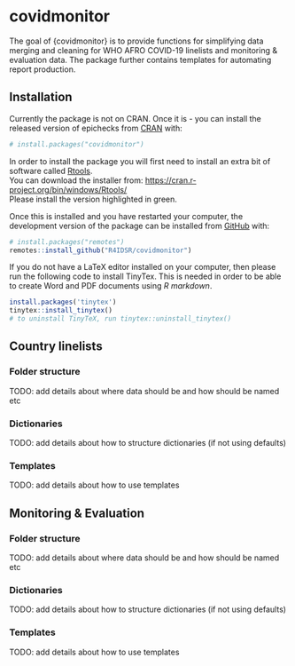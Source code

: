 
<!-- README.md is generated from README.Rmd. Please edit that file -->

# covidmonitor

<!-- badges: start -->
<!-- badges: end -->

The goal of {covidmonitor} is to provide functions for simplifying data
merging and cleaning for WHO AFRO COVID-19 linelists and monitoring &
evaluation data. The package further contains templates for automating
report production.

## Installation

Currently the package is not on CRAN. Once it is - you can install the
released version of epichecks from [CRAN](https://CRAN.R-project.org)
with:

``` r
# install.packages("covidmonitor")
```

In order to install the package you will first need to install an extra
bit of software called
[Rtools](https://cran.r-project.org/bin/windows/Rtools/).  
You can download the installer from:
<https://cran.r-project.org/bin/windows/Rtools/>  
Please install the version highlighted in green.

Once this is installed and you have restarted your computer, the
development version of the package can be installed from
[GitHub](https://github.com/) with:

``` r
# install.packages("remotes")
remotes::install_github("R4IDSR/covidmonitor")
```

If you do not have a LaTeX editor installed on your computer, then
please run the following code to install TinyTex. This is needed in
order to be able to create Word and PDF documents using *R markdown*.

``` r
install.packages('tinytex')
tinytex::install_tinytex()
# to uninstall TinyTeX, run tinytex::uninstall_tinytex() 
```

## Country linelists

### Folder structure

TODO: add details about where data should be and how should be named etc

### Dictionaries

TODO: add details about how to structure dictionaries (if not using
defaults)

### Templates

TODO: add details about how to use templates

## Monitoring & Evaluation

### Folder structure

TODO: add details about where data should be and how should be named etc

### Dictionaries

TODO: add details about how to structure dictionaries (if not using
defaults)

### Templates

TODO: add details about how to use templates
